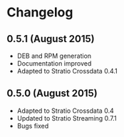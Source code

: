 # Changelog

## 0.5.1 (August 2015)

* DEB and RPM generation
* Documentation improved
* Adapted to Stratio Crossdata 0.4.1

## 0.5.0 (August 2015)

* Adapted to Stratio Crossdata 0.4
* Updated to Stratio Streaming 0.7.1
* Bugs fixed

